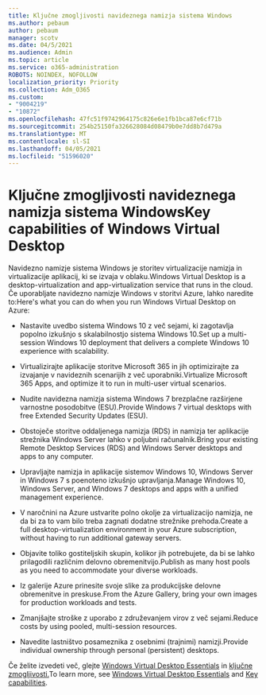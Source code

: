 ```yaml
---
title: Ključne zmogljivosti navideznega namizja sistema Windows
ms.author: pebaum
author: pebaum
manager: scotv
ms.date: 04/5/2021
ms.audience: Admin
ms.topic: article
ms.service: o365-administration
ROBOTS: NOINDEX, NOFOLLOW
localization_priority: Priority
ms.collection: Adm_O365
ms.custom:
- "9004219"
- "10872"
ms.openlocfilehash: 47fc51f9742964175c826e6e1fb1bca87e6cf71b
ms.sourcegitcommit: 254b25150fa326628084d08479b0e7dd8b7d479a
ms.translationtype: MT
ms.contentlocale: sl-SI
ms.lasthandoff: 04/05/2021
ms.locfileid: "51596020"
---
```

# <a name="key-capabilities-of-windows-virtual-desktop"></a><span data-ttu-id="b21c3-102">Ključne zmogljivosti navideznega namizja sistema Windows</span><span class="sxs-lookup"><span data-stu-id="b21c3-102">Key capabilities of Windows Virtual Desktop</span></span>


<span data-ttu-id="b21c3-103">Navidezno namizje sistema Windows je storitev virtualizacije namizja in virtualizacije aplikacij, ki se izvaja v oblaku.</span><span class="sxs-lookup"><span data-stu-id="b21c3-103">Windows Virtual Desktop is a desktop-virtualization and app-virtualization service that runs in the cloud.</span></span> <span data-ttu-id="b21c3-104">Če uporabljate navidezno namizje Windows v storitvi Azure, lahko naredite to:</span><span class="sxs-lookup"><span data-stu-id="b21c3-104">Here's what you can do when you run Windows Virtual Desktop on Azure:</span></span>

- <span data-ttu-id="b21c3-105">Nastavite uvedbo sistema Windows 10 z več sejami, ki zagotavlja popolno izkušnjo s skalabilnostjo sistema Windows 10.</span><span class="sxs-lookup"><span data-stu-id="b21c3-105">Set up a multi-session Windows 10 deployment that delivers a complete Windows 10 experience with scalability.</span></span>

- <span data-ttu-id="b21c3-106">Virtualizirajte aplikacije storitve Microsoft 365 in jih optimizirajte za izvajanje v navideznih scenarijih z več uporabniki.</span><span class="sxs-lookup"><span data-stu-id="b21c3-106">Virtualize Microsoft 365 Apps, and optimize it to run in multi-user virtual scenarios.</span></span>

- <span data-ttu-id="b21c3-107">Nudite navidezna namizja sistema Windows 7 brezplačne razširjene varnostne posodobitve (ESU).</span><span class="sxs-lookup"><span data-stu-id="b21c3-107">Provide Windows 7 virtual desktops with free Extended Security Updates (ESU).</span></span>

- <span data-ttu-id="b21c3-108">Obstoječe storitve oddaljenega namizja (RDS) in namizja ter aplikacije strežnika Windows Server lahko v poljubni računalnik.</span><span class="sxs-lookup"><span data-stu-id="b21c3-108">Bring your existing Remote Desktop Services (RDS) and Windows Server desktops and apps to any computer.</span></span>

- <span data-ttu-id="b21c3-109">Upravljajte namizja in aplikacije sistemov Windows 10, Windows Server in Windows 7 s poenoteno izkušnjo upravljanja.</span><span class="sxs-lookup"><span data-stu-id="b21c3-109">Manage Windows 10, Windows Server, and Windows 7 desktops and apps with a unified management experience.</span></span> 

- <span data-ttu-id="b21c3-110">V naročnini na Azure ustvarite polno okolje za virtualizacijo namizja, ne da bi za to vam bilo treba zagnati dodatne strežnike prehoda.</span><span class="sxs-lookup"><span data-stu-id="b21c3-110">Create a full desktop-virtualization environment in your Azure subscription, without having to run additional gateway servers.</span></span>

- <span data-ttu-id="b21c3-111">Objavite toliko gostiteljskih skupin, kolikor jih potrebujete, da bi se lahko prilagodili različnim delovno obremenitvijo.</span><span class="sxs-lookup"><span data-stu-id="b21c3-111">Publish as many host pools as you need to accommodate your diverse workloads.</span></span>

- <span data-ttu-id="b21c3-112">Iz galerije Azure prinesite svoje slike za produkcijske delovne obremenitve in preskuse.</span><span class="sxs-lookup"><span data-stu-id="b21c3-112">From the Azure Gallery, bring your own images for production workloads and tests.</span></span> 

- <span data-ttu-id="b21c3-113">Zmanjšajte stroške z uporabo z združevanjem virov z več sejami.</span><span class="sxs-lookup"><span data-stu-id="b21c3-113">Reduce costs by using pooled, multi-session resources.</span></span> 

- <span data-ttu-id="b21c3-114">Navedite lastništvo posameznika z osebnimi (trajnimi) namizji.</span><span class="sxs-lookup"><span data-stu-id="b21c3-114">Provide individual ownership through personal (persistent) desktops.</span></span>

<span data-ttu-id="b21c3-115">Če želite izvedeti več, glejte [Windows Virtual Desktop Essentials](https://go.microsoft.com/fwlink/?linkid=2127033) in [ključne zmogljivosti.](https://docs.microsoft.com/azure/virtual-desktop/overview#key-capabilities)</span><span class="sxs-lookup"><span data-stu-id="b21c3-115">To learn more, see [Windows Virtual Desktop Essentials](https://go.microsoft.com/fwlink/?linkid=2127033) and [Key capabilities](https://docs.microsoft.com/azure/virtual-desktop/overview#key-capabilities).</span></span>